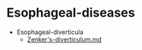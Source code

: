 
# Esophageal-diseases

- Esophageal-diverticula
  - [Zenker's-diverticulum.md](./Zenker's-diverticulum.md)
